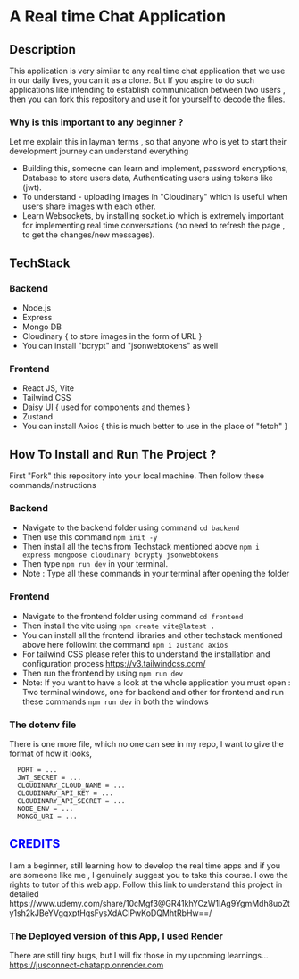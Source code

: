 # A Real time Chat Application

## Description
This application is very similar to any real time chat application that we use in our daily lives, you can it as a clone. But If you aspire to do such applications like intending to establish 
communication between two users , then you can fork this repository and use it for yourself to decode the files.

### Why is this important to any beginner ?
Let me explain this in layman terms , so that anyone who is yet to start their development journey can understand everything
- Building this, someone can learn and implement, password encryptions, Database to store users data, Authenticating users using tokens like (jwt).
- To understand - uploading images in "Cloudinary" which is useful when users share images with each other.
- Learn Websockets, by installing socket.io which is extremely important for implementing real time conversations (no need to refresh the page , to get the changes/new messages).


## TechStack

### Backend
- Node.js
- Express
- Mongo DB
- Cloudinary { to store images in the form of URL }
- You can install "bcrypt" and "jsonwebtokens" as well

### Frontend
- React JS, Vite
- Tailwind CSS
- Daisy UI { used for components and themes }
- Zustand
- You can install Axios { this is much better to use in the place of "fetch" }


## How To Install and Run The Project ?
First "Fork" this repository into your local machine. Then follow these commands/instructions
### Backend
- Navigate to the backend folder using command ```cd backend```
- Then use this command ```npm init -y```
- Then install all the techs from Techstack mentioned above ```npm i express mongoose cloudinary bcrypty jsonwebtokens```
- Then type ```npm run dev``` in your terminal.
- Note : Type all these commands in your terminal after opening the folder
### Frontend
- Navigate to the frontend folder using command ```cd frontend```
- Then install the vite using ```npm create vite@latest .```
- You can install all the frontend libraries and other techstack mentioned above here followint the command ```npm i zustand axios```
- For tailwind CSS please refer this to understand the installation and configuration process https://v3.tailwindcss.com/
- Then run the frontend by using ```npm run dev```
- Note: If you want to have a look at the whole application you must open : Two terminal windows, one for backend and other for frontend and run these commands ```npm run dev```
  in both the windows

### The dotenv file
There is one more file, which no one can see in my repo, I want to give the format of how it looks,

```
  PORT = ...
  JWT_SECRET = ...
  CLOUDINARY_CLOUD_NAME = ...
  CLOUDINARY_API_KEY = ...
  CLOUDINARY_API_SECRET = ...
  NODE_ENV = ...
  MONGO_URI = ...
```


<h2 style="color: blue;">CREDITS</h2>
I am a beginner, still learning how to develop the real time apps and if you are someone like me , I genuinely suggest you to take this course. I owe the rights to tutor of this web app. Follow this link to understand this project in detailed
https://www.udemy.com/share/10cMgf3@GR41khYCzW1IAg9YgmMdh8uoZty1sh2kJBeYVgqxptHqsFysXdAClPwKoDQMhtRbHw==/

### The Deployed version of this App, I used Render
There are still tiny bugs, but I will fix those in my upcoming learnings...
https://jusconnect-chatapp.onrender.com
